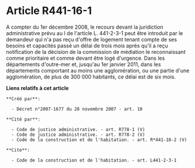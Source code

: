 # Article R441-16-1

A compter du 1er décembre 2008, le recours devant la juridiction administrative prévu au I de l'article L. 441-2-3-1 peut
être introduit par le demandeur qui n'a pas reçu d'offre de logement tenant compte de ses besoins et capacités passé un délai
de trois mois après qu'il a reçu notification de la décision de la commission de médiation le reconnaissant comme prioritaire
et comme devant être logé d'urgence. Dans les départements d'outre-mer et, jusqu'au 1er janvier 2011, dans les départements
comportant au moins une agglomération, ou une partie d'une agglomération, de plus de 300 000 habitants, ce délai est de six
mois.

**Liens relatifs à cet article**

	**Créé par**:

	  - Décret n°2007-1677 du 28 novembre 2007 - art. 10

	**Cité par**:

	  - Code de justice administrative. - art. R778-1 (V)
	  - Code de justice administrative. - art. R778-2 (V)
	  - Code de la construction et de l'habitation. - art. R*441-18-2 (V)

	**Cite**:

	  - Code de la construction et de l'habitation. - art. L441-2-3-1
